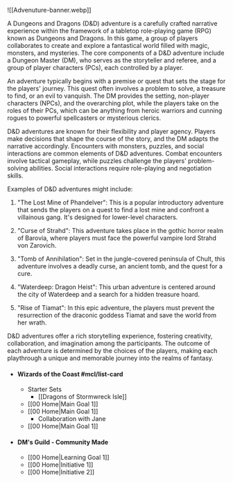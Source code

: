 ![[Advenuture-banner.webp]]

A Dungeons and Dragons (D&D) adventure is a carefully crafted narrative experience within the framework of a tabletop role-playing game (RPG) known as Dungeons and Dragons. In this game, a group of players collaborates to create and explore a fantastical world filled with magic, monsters, and mysteries. The core components of a D&D adventure include a Dungeon Master (DM), who serves as the storyteller and referee, and a group of player characters (PCs), each controlled by a player.

An adventure typically begins with a premise or quest that sets the stage for the players' journey. This quest often involves a problem to solve, a treasure to find, or an evil to vanquish. The DM provides the setting, non-player characters (NPCs), and the overarching plot, while the players take on the roles of their PCs, which can be anything from heroic warriors and cunning rogues to powerful spellcasters or mysterious clerics.

D&D adventures are known for their flexibility and player agency. Players make decisions that shape the course of the story, and the DM adapts the narrative accordingly. Encounters with monsters, puzzles, and social interactions are common elements of D&D adventures. Combat encounters involve tactical gameplay, while puzzles challenge the players' problem-solving abilities. Social interactions require role-playing and negotiation skills.

Examples of D&D adventures might include:

1. "The Lost Mine of Phandelver": This is a popular introductory adventure that sends the players on a quest to find a lost mine and confront a villainous gang. It's designed for lower-level characters.
    
2. "Curse of Strahd": This adventure takes place in the gothic horror realm of Barovia, where players must face the powerful vampire lord Strahd von Zarovich.
    
3. "Tomb of Annihilation": Set in the jungle-covered peninsula of Chult, this adventure involves a deadly curse, an ancient tomb, and the quest for a cure.
    
4. "Waterdeep: Dragon Heist": This urban adventure is centered around the city of Waterdeep and a search for a hidden treasure hoard.
    
5. "Rise of Tiamat": In this epic adventure, the players must prevent the resurrection of the draconic goddess Tiamat and save the world from her wrath.
    

D&D adventures offer a rich storytelling experience, fostering creativity, collaboration, and imagination among the participants. The outcome of each adventure is determined by the choices of the players, making each playthrough a unique and memorable journey into the realms of fantasy.

- ####  Wizards of the Coast #mcl/list-card
    - Starter Sets
	    - [[Dragons of Stormwreck Isle]]
    - [[00 Home|Main Goal 1]]
    - [[00 Home|Main Goal 1]]
        - Collaboration with Jane
    - [[00 Home|Main Goal 1]]
- #### DM's Guild - Community Made
    - [[00 Home|Learning Goal 1]]
    - [[00 Home|Initiative 1]]
    - [[00 Home|Initiative 2]]


<!--- ####  Self Made -->



